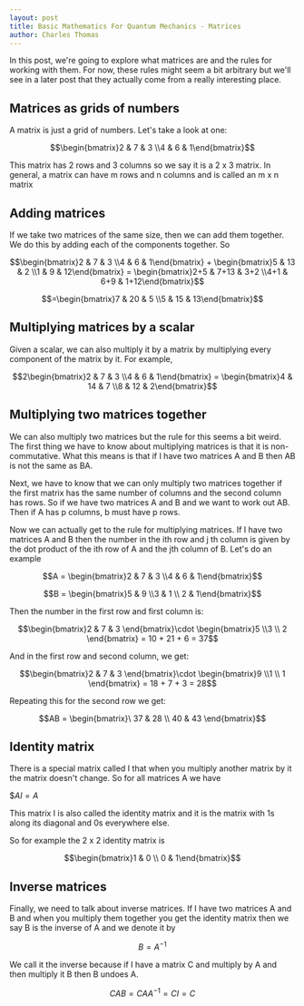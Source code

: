 ```yaml
---
layout: post
title: Basic Mathematics For Quantum Mechanics - Matrices
author: Charles Thomas
---
```


In this post, we're going to explore what matrices are and the rules for working with them. For now, these rules might seem a bit arbitrary but we'll see in a later post that they actually come from a really interesting place.

## Matrices as grids of numbers
A matrix is just a grid of numbers. Let's take a look at one:

$$\begin{bmatrix}2 & 7 & 3 \\4 & 6 & 1\end{bmatrix}$$

This matrix has 2 rows and 3 columns so we say it is a 2 x 3 matrix. In general, a matrix can have m rows and n columns and is called an m x n matrix
 
## Adding matrices
If we take two matrices of the same size, then we can add them together. We do this by adding each of the components together. So 

$$\begin{bmatrix}2 & 7 & 3 \\4 & 6 & 1\end{bmatrix} + \begin{bmatrix}5 & 13 & 2 \\1 & 9 & 12\end{bmatrix} = \begin{bmatrix}2+5 & 7+13 & 3+2 \\4+1 & 6+9 & 1+12\end{bmatrix}$$ 

$$=\begin{bmatrix}7 & 20 & 5 \\5 & 15 & 13\end{bmatrix}$$

## Multiplying matrices by a scalar
Given a scalar, we can also multiply it by a matrix by multiplying every component of the matrix by it. For example,

$$2\begin{bmatrix}2 & 7 & 3 \\4 & 6 & 1\end{bmatrix} = \begin{bmatrix}4 & 14 & 7 \\8 & 12 & 2\end{bmatrix}$$

## Multiplying two matrices together 
We can also multiply two matrices but the rule for this seems a bit weird. The first thing we have to know about multiplying matrices is that it is non-commutative. What this means is that if I have two matrices A and B then AB is not the same as BA.

Next, we have to know that we can only multiply two matrices together if the first matrix has the same number of columns and the second column has rows. So if we have two matrices A and B and we want to work out AB. Then if A has p columns, b must have p rows.

Now we can actually get to the rule for multiplying matrices. If I have two matrices A and B then the number in the ith row and j th column is given by the dot product of the ith row of A and the jth column of B. Let's do an example


$$A = \begin{bmatrix}2 & 7 & 3 \\4 & 6 & 1\end{bmatrix}$$

$$B = \begin{bmatrix}5 & 9 \\3 & 1 \\ 2 & 1\end{bmatrix}$$

Then the number in the first row and first column is:

$$\begin{bmatrix}2 & 7 & 3 \end{bmatrix}\cdot \begin{bmatrix}5 \\3 \\ 2 \end{bmatrix} = 10 + 21 + 6 = 37$$

And in the first row and second column, we get: 

$$\begin{bmatrix}2 & 7 & 3 \end{bmatrix}\cdot \begin{bmatrix}9 \\1 \\ 1 \end{bmatrix} = 18 + 7 + 3 = 28$$


Repeating this for the second row we get:


$$AB = \begin{bmatrix}\
37 & 28 \\
40 & 43
\end{bmatrix}$$

## Identity matrix
There is a special matrix called I that when you multiply another matrix by it the matrix doesn't change. So for all matrices A we have

$$AI = A$

This matrix I is also called the identity matrix and it is the matrix with 1s along its diagonal and 0s everywhere else.

So for example the 2 x 2 identity matrix is

$$\begin{bmatrix}1 & 0 \\ 0 & 1\end{bmatrix}$$

## Inverse matrices
Finally, we need to talk about inverse matrices. If I have two matrices A and B and when you multiply them together you get the identity matrix then we say B is the inverse of A and we denote it by

$$B = A^{-1}$$

We call it the inverse because if I have a matrix C and multiply by A and then multiply it B then B undoes A. 

$$CAB = CAA^{-1} = CI = C$$
